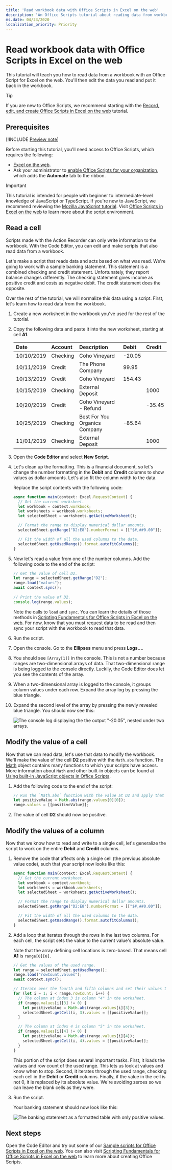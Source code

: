 ```yaml
---
title: 'Read workbook data with Office Scripts in Excel on the web'
description: 'An Office Scripts tutorial about reading data from workbooks and evaluating that data in the script.'
ms.date: 04/23/2020
localization_priority: Priority
---
```


# Read workbook data with Office Scripts in Excel on the web

This tutorial will teach you how to read data from a workbook with an Office Script for Excel on the web. You'll then edit the data you read and put it back in the workbook.

> [!TIP]
> If you are new to Office Scripts, we recommend starting with the [Record, edit, and create Office Scripts in Excel on the web](excel-tutorial.md) tutorial.

## Prerequisites

[!INCLUDE [Preview note](../includes/preview-note.md)]

Before starting this tutorial, you'll need access to Office Scripts, which requires the following:

- [Excel on the web](https://www.office.com/launch/excel).
- Ask your administrator to [enable Office Scripts for your organization](https://support.office.com/article/office-scripts-settings-in-m365-19d3c51a-6ca2-40ab-978d-60fa49554dcf), which adds the **Automate** tab to the ribbon.

> [!IMPORTANT]
> This tutorial is intended for people with beginner to intermediate-level knowledge of JavaScript or TypeScript. If you're new to JavaScript, we recommend reviewing the [Mozilla JavaScript tutorial](https://developer.mozilla.org/docs/Web/JavaScript/Guide/Introduction). Visit [Office Scripts in Excel on the web](../overview/excel.md) to learn more about the script environment.

## Read a cell

Scripts made with the Action Recorder can only write information to the workbook. With the Code Editor, you can edit and make scripts that also read data from a workbook.

Let's make a script that reads data and acts based on what was read. We're going to work with a sample banking statement. This statement is a combined checking and credit statement. Unfortunately, they report balance changes differently. The checking statement gives income as positive credit and costs as negative debit. The credit statement does the opposite.

Over the rest of the tutorial, we will normalize this data using a script. First, let's learn how to read data from the workbook.

1. Create a new worksheet in the workbook you've used for the rest of the tutorial.
2. Copy the following data and paste it into the new worksheet, starting at cell **A1**.

    |Date |Account |Description |Debit |Credit |
    |:--|:--|:--|:--|:--|
    |10/10/2019 |Checking |Coho Vineyard |-20.05 | |
    |10/11/2019 |Credit |The Phone Company |99.95 | |
    |10/13/2019 |Credit |Coho Vineyard |154.43 | |
    |10/15/2019 |Checking |External Deposit | |1000 |
    |10/20/2019 |Credit |Coho Vineyard - Refund | |-35.45 |
    |10/25/2019 |Checking |Best For You Organics Company | -85.64 | |
    |11/01/2019 |Checking |External Deposit | |1000 |

3. Open the **Code Editor** and select **New Script**.
4. Let's clean up the formatting. This is a financial document, so let's change the number formatting in the **Debit** and **Credit** columns to show values as dollar amounts. Let's also fit the column width to the data.

    Replace the script contents with the following code:

    ```TypeScript
    async function main(context: Excel.RequestContext) {
      // Get the current worksheet.
      let workbook = context.workbook;
      let worksheets = workbook.worksheets;
      let selectedSheet = worksheets.getActiveWorksheet();

      // Format the range to display numerical dollar amounts.
      selectedSheet.getRange("D2:E8").numberFormat = [["$#,##0.00"]];

      // Fit the width of all the used columns to the data.
      selectedSheet.getUsedRange().format.autofitColumns();
    }
    ```

5. Now let's read a value from one of the number columns. Add the following code to the end of the script:

    ```TypeScript
    // Get the value of cell D2.
    let range = selectedSheet.getRange("D2");
    range.load("values");
    await context.sync();
  
    // Print the value of D2.
    console.log(range.values);
    ```

    Note the calls to `load` and `sync`. You can learn the details of those methods in [Scripting Fundamentals for Office Scripts in Excel on the web](../develop/scripting-fundamentals.md#sync-and-load). For now, know that you must request data to be read and then sync your script with the workbook to read that data.

6. Run the script.
7. Open the console. Go to the **Ellipses** menu and press **Logs...**.
8. You should see `[Array[1]]` in the console. This is not a number because ranges are two-dimensional arrays of data. That two-dimensional range is being logged to the console directly. Luckily, the Code Editor does let you see the contents of the array.
9. When a two-dimensional array is logged to the console, it groups column values under each row. Expand the array log by pressing the blue triangle.
10. Expand the second level of the array by pressing the newly revealed blue triangle. You should now see this:

    ![The console log displaying the the output "-20.05", nested under two arrays.](../images/tutorial-4.png)

## Modify the value of a cell

Now that we can read data, let's use that data to modify the workbook. We'll make the value of the cell **D2** positive with the `Math.abs` function. The [Math](https://developer.mozilla.org/docs/web/javascript/reference/global_objects/math) object contains many functions to which your scripts have access. More information about `Math` and other built-in objects can be found at [Using built-in JavaScript objects in Office Scripts](../develop/javascript-objects.md).

1. Add the following code to the end of the script:

    ```TypeScript
    // Run the `Math.abs` function with the value at D2 and apply that value back to D2.
    let positiveValue = Math.abs(range.values[0][0]);
    range.values = [[positiveValue]];
    ```

2. The value of cell **D2** should now be positive.

## Modify the values of a column

Now that we know how to read and write to a single cell, let's generalize the script to work on the entire **Debit** and **Credit** columns.

1. Remove the code that affects only a single cell (the previous absolute value code), such that your script now looks like this:

    ```TypeScript
    async function main(context: Excel.RequestContext) {
      // Get the current worksheet.
      let workbook = context.workbook;
      let worksheets = workbook.worksheets;
      let selectedSheet = worksheets.getActiveWorksheet();

      // Format the range to display numerical dollar amounts.
      selectedSheet.getRange("D2:E8").numberFormat = [["$#,##0.00"]];

      // Fit the width of all the used columns to the data.
      selectedSheet.getUsedRange().format.autofitColumns();
    }
    ```

2. Add a loop that iterates through the rows in the last two columns. For each cell, the script sets the value to the current value's absolute value.

    Note that the array defining cell locations is zero-based. That means cell **A1** is `range[0][0]`.

    ```TypeScript
    // Get the values of the used range.
    let range = selectedSheet.getUsedRange();
    range.load("rowCount,values");
    await context.sync();

    // Iterate over the fourth and fifth columns and set their values to their absolute value.
    for (let i = 1; i < range.rowCount; i++) {
      // The column at index 3 is column "4" in the worksheet.
      if (range.values[i][3] != 0) {
        let positiveValue = Math.abs(range.values[i][3]);
        selectedSheet.getCell(i, 3).values = [[positiveValue]];
      }

      // The column at index 4 is column "5" in the worksheet.
      if (range.values[i][4] != 0) {
        let positiveValue = Math.abs(range.values[i][4]);
        selectedSheet.getCell(i, 4).values = [[positiveValue]];
      }
    }
    ```

    This portion of the script does several important tasks. First, it loads the values and row count of the used range. This lets us look at values and know when to stop. Second, it iterates through the used range, checking each cell in the **Debit** or **Credit** columns. Finally, if the value in the cell is not 0, it is replaced by its absolute value. We're avoiding zeroes so we can leave the blank cells as they were.

3. Run the script.

    Your banking statement should now look like this:

    ![The banking statement as a formatted table with only positive values.](../images/tutorial-5.png)

## Next steps

Open the Code Editor and try out some of our [Sample scripts for Office Scripts in Excel on the web](../resources/excel-samples.md). You can also visit [Scripting Fundamentals for Office Scripts in Excel on the web](../develop/scripting-fundamentals.md) to learn more about creating Office Scripts.
